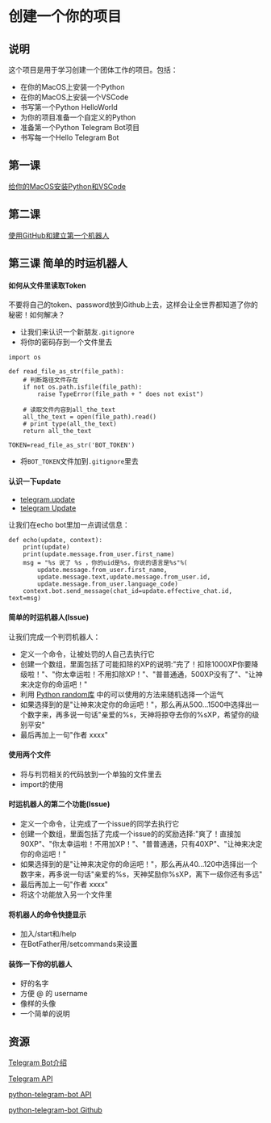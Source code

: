 # 创建一个你的项目

## 说明

这个项目是用于学习创建一个团体工作的项目。包括：

* 在你的MacOS上安装一个Python
* 在你的MacOS上安装一个VSCode
* 书写第一个Python HelloWorld
* 为你的项目准备一个自定义的Python
* 准备第一个Python Telegram Bot项目
* 书写每一个Hello Telegram Bot

## 第一课 

[给你的MacOS安装Python和VSCode](https://github.com/HDCodePractice/MakePythonProject/blob/master/%E7%AC%AC%E4%B8%80%E8%AF%BE%20%E5%AE%89%E8%A3%85Python%E5%92%8CVSCode.md)

## 第二课 

[使用GitHub和建立第一个机器人](https://github.com/HDCodePractice/MakePythonProject/blob/master/%E7%AC%AC%E4%BA%8C%E8%AF%BE%20%E4%BD%BF%E7%94%A8GitHub%E5%92%8C%E5%BB%BA%E7%AB%8B%E7%AC%AC%E4%B8%80%E4%B8%AA%E6%9C%BA%E5%99%A8%E4%BA%BA.md)

## 第三课 简单的时运机器人

#### 如何从文件里读取Token

不要将自己的token、password放到Github上去，这样会让全世界都知道了你的秘密！如何解决？

* 让我们来认识一个新朋友`.gitignore`
* 将你的密码存到一个文件里去

```
import os

def read_file_as_str(file_path):
    # 判断路径文件存在
    if not os.path.isfile(file_path):
        raise TypeError(file_path + " does not exist")

    # 读取文件内容到all_the_text
    all_the_text = open(file_path).read()
    # print type(all_the_text)
    return all_the_text

TOKEN=read_file_as_str('BOT_TOKEN')
```
* 将`BOT_TOKEN`文件加到`.gitignore`里去

#### 认识一下update

* [telegram.update](https://python-telegram-bot.readthedocs.io/en/stable/telegram.update.html)
* [telegram Update](https://core.telegram.org/bots/api/#update)

让我们在echo bot里加一点调试信息：

```
def echo(update, context):
    print(update)
    print(update.message.from_user.first_name)
    msg = "%s 说了 %s ，你的uid是%s，你说的语言是%s"%(
        update.message.from_user.first_name,
        update.message.text,update.message.from_user.id,
        update.message.from_user.language_code)
    context.bot.send_message(chat_id=update.effective_chat.id, text=msg)
```


#### 简单的时运机器人(Issue)

让我们完成一个判罚机器人：

* 定义一个命令，让被处罚的人自己去执行它
* 创建一个数组，里面包括了可能扣除的XP的说明:"完了！扣除1000XP你要降级啦！"、"你太幸运啦！不用扣除XP！"、"普普通通，500XP没有了"、"让神来决定你的命运吧！"
* 利用 [Python random库](https://docs.python.org/3/library/random.html) 中的可以使用的方法来随机选择一个运气
* 如果选择到的是"让神来决定你的命运吧！"，那么再从500...1500中选择出一个数字来，再多说一句话"亲爱的%s，天神将掠夺去你的%sXP，希望你的级别平安"
* 最后再加上一句"作者 xxxx"

#### 使用两个文件

* 将与判罚相关的代码放到一个单独的文件里去
* import的使用

#### 时运机器人的第二个功能(Issue)

* 定义一个命令，让完成了一个issue的同学去执行它
* 创建一个数组，里面包括了完成一个issue的的奖励选择:"爽了！直接加90XP"、"你太幸运啦！不用加XP！"、"普普通通，只有40XP"、"让神来决定你的命运吧！"
* 如果选择到的是"让神来决定你的命运吧！"，那么再从40...120中选择出一个数字来，再多说一句话"亲爱的%s，天神奖励你%sXP，离下一级你还有多远"
* 最后再加上一句"作者 xxxx"
* 将这个功能放入另一个文件里

#### 将机器人的命令快捷显示

* 加入/start和/help
* 在BotFather用/setcommands来设置

#### 装饰一下你的机器人

* 好的名字
* 方便 @ 的 username
* 像样的头像
* 一个简单的说明

## 资源

[Telegram Bot介绍](https://core.telegram.org/bots)

[Telegram API](https://core.telegram.org/bots/api/#available-methods)

[python-telegram-bot API](https://python-telegram-bot.readthedocs.io/en/stable/)

[python-telegram-bot Github](https://github.com/python-telegram-bot/python-telegram-bot)
